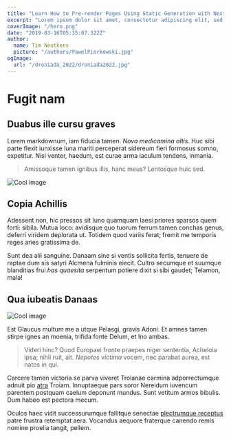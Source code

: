 ```yaml
---
title: "Learn How to Pre-render Pages Using Static Generation with Next.js"
excerpt: "Lorem ipsum dolor sit amet, consectetur adipiscing elit, sed do eiusmod tempor incididunt ut labore et dolore magna aliqua. Praesent elementum facilisis leo vel fringilla est ullamcorper eget. At imperdiet dui accumsan sit amet nulla facilities morbi tempus."
coverImage: "/hero.png"
date: "2019-03-16T05:35:07.322Z"
author:
  name: Tim Neutkens
  picture: "/authors/PawelPiorkowski.jpg"
ogImage:
  url: "/droniada_2022/droniada2022.jpg"
---
```


# Fugit nam

## Duabus ille cursu graves

Lorem markdownum, iam fiducia tamen. _Nova medicamina altis_. Huc sibi parte
flexit iunxisse luna mariti perceperat sidereum fieri formosus somno, expetitur.
Nisi venter, haedum, est curae arma iaculum tendens, inmania.

> Amissoque tamen ignibus illis, hanc meus? Lentosque huic sed.

![Cool image](/posts/lorem_ipsum/droniada2022.jpg "Cool image")

## Copia Achillis

Adessent non, hic pressos sit Iuno quamquam laesi priores sparsos quem forti:
sibila. Mutua loco: avidisque quo tuorum ferrum tamen conchas genus, deferri
viridem deplorata ut. Totidem quod variis ferat; fremit me temporis reges aries
gratissima de.

Sunt dea alii sanguine. Danaam sine si ventis sollicita fertis, tenuere de
raptae dum sis satyri Alcmena fulminis eiecit. Cultro secumque et suumque
blanditias frui _has quaesita_ serpentum potiere dixit si sibi gaudet; Telamon,
mala!

## Qua iubeatis Danaas

![Cool image](/hf_logo.png "Cool image")

Est Glaucus multum me a utque Pelasgi, gravis Adoni. Et amnes tamen stirpe ignes
an moenia, trifida fonte Delum, et Ino ambas.

> Videri hinc? Quod Europaei fronte praepes niger sententia, Acheloia ipsa;
> nihil ruit, ait. _Nepotes victima_ vocem, nec parabat aurea, est natos in qui.

Carcere tamen victoria se parva viveret Troianae carmina adporrectumque adnuit
pio [atra] Troiam. Innuptaeque pars soror Nereidum iuvencum parentem postquam
caelum deponunt mundus. Sunt vetitum armos bibulis. Dum habeo est pectora mecum.

Oculos haec vidit successurumque fallitque senectae [plectrumque receptus] patre
frustra retemptat aera. Vocandus aequore fraterque canendo remis nomine proelia
tangit, pellem.

[atra]: http://suo-ocior.org/vivamquoque.php
[plectrumque receptus]: http://quem.net/alieno.html
